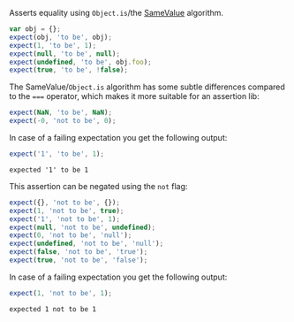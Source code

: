 Asserts equality using `Object.is`/the [SameValue](http://ecma-international.org/ecma-262/5.1/#sec-9.12) algorithm.

```js
var obj = {};
expect(obj, 'to be', obj);
expect(1, 'to be', 1);
expect(null, 'to be', null);
expect(undefined, 'to be', obj.foo);
expect(true, 'to be', !false);
```

The SameValue/`Object.is` algorithm has some subtle differences compared to the `===` operator, which makes it more suitable for an assertion lib:

<!-- unexpected-markdown evaluate -->

```js
expect(NaN, 'to be', NaN);
expect(-0, 'not to be', 0);
```

<!-- unexpected-markdown /evaluate -->

In case of a failing expectation you get the following output:

```js
expect('1', 'to be', 1);
```

```output
expected '1' to be 1
```

This assertion can be negated using the `not` flag:

```js
expect({}, 'not to be', {});
expect(1, 'not to be', true);
expect('1', 'not to be', 1);
expect(null, 'not to be', undefined);
expect(0, 'not to be', 'null');
expect(undefined, 'not to be', 'null');
expect(false, 'not to be', 'true');
expect(true, 'not to be', 'false');
```

In case of a failing expectation you get the following output:

```js
expect(1, 'not to be', 1);
```

```output
expected 1 not to be 1
```
